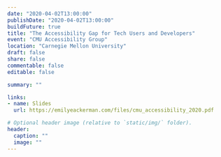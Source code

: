 ```yaml
---
date: "2020-04-02T13:00:00"
publishDate: "2020-04-02T13:00:00"
buildFuture: true 
title: "The Accessibility Gap for Tech Users and Developers"
event: "CMU Accessibility Group"
location: "Carnegie Mellon University"
draft: false  
share: false
commentable: false
editable: false

summary: ""

links:
- name: Slides
  url: https://emilyeackerman.com/files/cmu_accessibility_2020.pdf

# Optional header image (relative to `static/img/` folder).
header:
  caption: ""
  image: ""
---
```



